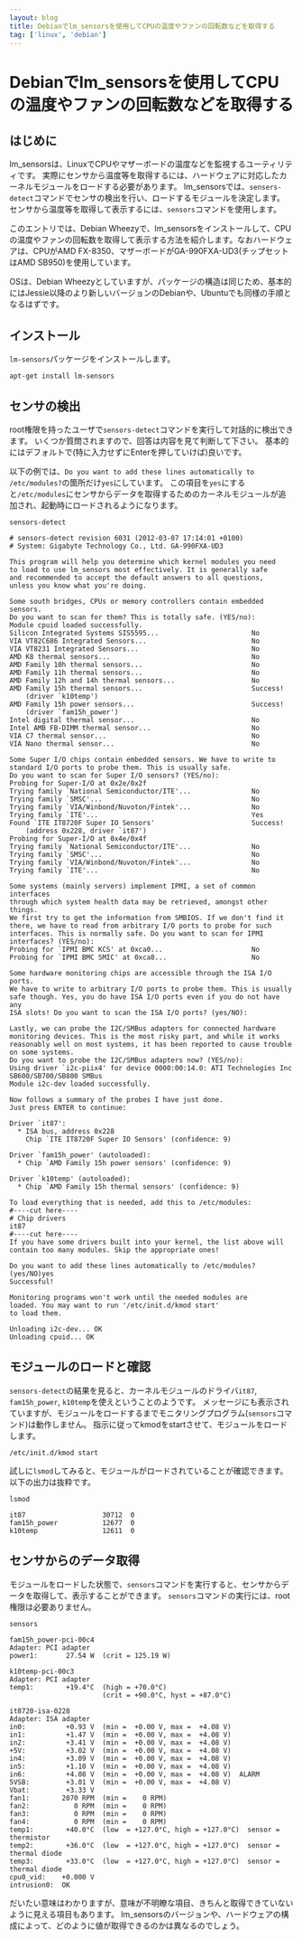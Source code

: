 ```yaml
---
layout: blog
title: Debianでlm_sensorsを使用してCPUの温度やファンの回転数などを取得する
tag: ['linux', 'debian']
---
```


# Debianでlm\_sensorsを使用してCPUの温度やファンの回転数などを取得する

## はじめに

lm\_sensorsは、LinuxでCPUやマザーボードの温度などを監視するユーティリティです。
実際にセンサから温度等を取得するには、ハードウェアに対応したカーネルモジュールをロードする必要があります。
lm\_sensorsでは、`sensers-detect`コマンドでセンサの検出を行い、ロードするモジュールを決定します。
センサから温度等を取得して表示するには、`sensors`コマンドを使用します。

このエントリでは、Debian Wheezyで、lm\_sensorsをインストールして、CPUの温度やファンの回転数を取得して表示する方法を紹介します。なおハードウェアは、CPUがAMD FX-8350、マザーボードがGA-990FXA-UD3(チップセットはAMD SB950)を使用しています。

OSは、Debian Wheezyとしていますが、パッケージの構造は同じため、基本的にはJessie以降のより新しいバージョンのDebianや、Ubuntuでも同様の手順となるはずです。

## インストール

`lm-sensors`パッケージをインストールします。

~~~~
apt-get install lm-sensors
~~~~

## センサの検出

root権限を持ったユーザで`sensors-detect`コマンドを実行して対話的に検出できます。
いくつか質問されますので、回答は内容を見て判断して下さい。
基本的にはデフォルトで(特に入力せずにEnterを押していけば)良いです。

以下の例では、`Do you want to add these lines automatically to /etc/modules?`の箇所だけ`yes`にしています。
この項目を`yes`にすると`/etc/modules`にセンサからデータを取得するためのカーネルモジュールが追加され、起動時にロードされるようになります。

~~~~
sensors-detect
~~~~

~~~~
# sensors-detect revision 6031 (2012-03-07 17:14:01 +0100)
# System: Gigabyte Technology Co., Ltd. GA-990FXA-UD3

This program will help you determine which kernel modules you need
to load to use lm_sensors most effectively. It is generally safe
and recommended to accept the default answers to all questions,
unless you know what you're doing.

Some south bridges, CPUs or memory controllers contain embedded sensors.
Do you want to scan for them? This is totally safe. (YES/no): 
Module cpuid loaded successfully.
Silicon Integrated Systems SIS5595...                       No
VIA VT82C686 Integrated Sensors...                          No
VIA VT8231 Integrated Sensors...                            No
AMD K8 thermal sensors...                                   No
AMD Family 10h thermal sensors...                           No
AMD Family 11h thermal sensors...                           No
AMD Family 12h and 14h thermal sensors...                   No
AMD Family 15h thermal sensors...                           Success!
    (driver `k10temp')
AMD Family 15h power sensors...                             Success!
    (driver `fam15h_power')
Intel digital thermal sensor...                             No
Intel AMB FB-DIMM thermal sensor...                         No
VIA C7 thermal sensor...                                    No
VIA Nano thermal sensor...                                  No

Some Super I/O chips contain embedded sensors. We have to write to
standard I/O ports to probe them. This is usually safe.
Do you want to scan for Super I/O sensors? (YES/no): 
Probing for Super-I/O at 0x2e/0x2f
Trying family `National Semiconductor/ITE'...               No
Trying family `SMSC'...                                     No
Trying family `VIA/Winbond/Nuvoton/Fintek'...               No
Trying family `ITE'...                                      Yes
Found `ITE IT8720F Super IO Sensors'                        Success!
    (address 0x228, driver `it87')
Probing for Super-I/O at 0x4e/0x4f
Trying family `National Semiconductor/ITE'...               No
Trying family `SMSC'...                                     No
Trying family `VIA/Winbond/Nuvoton/Fintek'...               No
Trying family `ITE'...                                      No

Some systems (mainly servers) implement IPMI, a set of common interfaces
through which system health data may be retrieved, amongst other things.
We first try to get the information from SMBIOS. If we don't find it
there, we have to read from arbitrary I/O ports to probe for such
interfaces. This is normally safe. Do you want to scan for IPMI
interfaces? (YES/no): 
Probing for `IPMI BMC KCS' at 0xca0...                      No
Probing for `IPMI BMC SMIC' at 0xca8...                     No

Some hardware monitoring chips are accessible through the ISA I/O ports.
We have to write to arbitrary I/O ports to probe them. This is usually
safe though. Yes, you do have ISA I/O ports even if you do not have any
ISA slots! Do you want to scan the ISA I/O ports? (yes/NO): 

Lastly, we can probe the I2C/SMBus adapters for connected hardware
monitoring devices. This is the most risky part, and while it works
reasonably well on most systems, it has been reported to cause trouble
on some systems.
Do you want to probe the I2C/SMBus adapters now? (YES/no): 
Using driver `i2c-piix4' for device 0000:00:14.0: ATI Technologies Inc SB600/SB700/SB800 SMBus
Module i2c-dev loaded successfully.

Now follows a summary of the probes I have just done.
Just press ENTER to continue: 

Driver `it87':
  * ISA bus, address 0x228
    Chip `ITE IT8720F Super IO Sensors' (confidence: 9)

Driver `fam15h_power' (autoloaded):
  * Chip `AMD Family 15h power sensors' (confidence: 9)

Driver `k10temp' (autoloaded):
  * Chip `AMD Family 15h thermal sensors' (confidence: 9)

To load everything that is needed, add this to /etc/modules:
#----cut here----
# Chip drivers
it87
#----cut here----
If you have some drivers built into your kernel, the list above will
contain too many modules. Skip the appropriate ones!

Do you want to add these lines automatically to /etc/modules? (yes/NO)yes
Successful!

Monitoring programs won't work until the needed modules are
loaded. You may want to run '/etc/init.d/kmod start'
to load them.

Unloading i2c-dev... OK
Unloading cpuid... OK
~~~~

## モジュールのロードと確認

`sensors-detect`の結果を見ると、カーネルモジュールのドライバ`it87`, `fam15h_power`, `k10temp`を使えということのようです。
メッセージにも表示されていますが、モジュールをロードするまでモニタリングプログラム(`sensors`コマンド)は動作しません。
指示に従ってkmodをstartさせて、モジュールをロードします。

~~~~
/etc/init.d/kmod start
~~~~

試しに`lsmod`してみると、モジュールがロードされていることが確認できます。
以下の出力は抜粋です。

~~~~
lsmod
~~~~

~~~~
it87                   30712  0
fam15h_power           12677  0
k10temp                12611  0
~~~~

## センサからのデータ取得

モジュールをロードした状態で、`sensors`コマンドを実行すると、センサからデータを取得して、表示することができます。
`sensors`コマンドの実行には、root権限は必要ありません。

~~~~
sensors
~~~~

~~~~
fam15h_power-pci-00c4
Adapter: PCI adapter
power1:       27.54 W  (crit = 125.19 W)

k10temp-pci-00c3
Adapter: PCI adapter
temp1:        +19.4°C  (high = +70.0°C)
                       (crit = +90.0°C, hyst = +87.0°C)

it8720-isa-0228
Adapter: ISA adapter
in0:          +0.93 V  (min =  +0.00 V, max =  +4.08 V)
in1:          +1.47 V  (min =  +0.00 V, max =  +4.08 V)
in2:          +3.41 V  (min =  +0.00 V, max =  +4.08 V)
+5V:          +3.02 V  (min =  +0.00 V, max =  +4.08 V)
in4:          +3.09 V  (min =  +0.00 V, max =  +4.08 V)
in5:          +1.10 V  (min =  +0.00 V, max =  +4.08 V)
in6:          +4.08 V  (min =  +0.00 V, max =  +4.08 V)  ALARM
5VSB:         +3.01 V  (min =  +0.00 V, max =  +4.08 V)
Vbat:         +3.33 V  
fan1:        2070 RPM  (min =    0 RPM)
fan2:           0 RPM  (min =    0 RPM)
fan3:           0 RPM  (min =    0 RPM)
fan4:           0 RPM  (min =    0 RPM)
temp1:        +40.0°C  (low  = +127.0°C, high = +127.0°C)  sensor = thermistor
temp2:        +36.0°C  (low  = +127.0°C, high = +127.0°C)  sensor = thermal diode
temp3:        +33.0°C  (low  = +127.0°C, high = +127.0°C)  sensor = thermal diode
cpu0_vid:    +0.000 V
intrusion0:  OK
~~~~

だいたい意味はわかりますが、意味が不明瞭な項目、きちんと取得できていないように見える項目もあります。
lm\_sensorsのバージョンや、ハードウェアの構成によって、どのように値が取得できるのかは異なるのでしょう。
